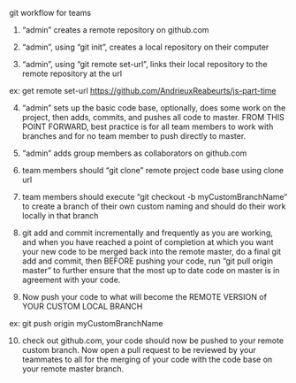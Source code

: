 git workflow for teams

1. “admin” creates a remote repository on github.com

2. “admin”, using “git init”, creates a local repository on their computer

3. “admin”, using “git remote set-url”, links their local repository to the remote repository at the url

ex: get remote set-url https://github.com/AndrieuxReabeurts/js-part-time

4. “admin” sets up the basic code base, optionally, does some work on the project, then adds, commits, and pushes all code to master.  FROM THIS POINT FORWARD, best practice is for all team members to work with branches and for no team member to push directly to master.

5. “admin” adds group members as collaborators on github.com

6. team members should “git clone” remote project code base using clone url

7. team members should execute “git checkout -b myCustomBranchName” to create a branch of their own custom naming and should do their work locally in that branch

8. git add and commit incrementally and frequently as you are working, and when you have reached a point of completion at which you want your new code to be merged back into the remote master, do a final git add and commit, then BEFORE pushing your code, run “git pull origin master” to further ensure that the most up to date code on master is in agreement with your code.

9. Now push your code to what will become the REMOTE VERSION of YOUR CUSTOM LOCAL BRANCH

ex: git push origin myCustomBranchName

10. check out github.com, your code should now be pushed to your remote custom branch.  Now open a pull request to be reviewed by your teammates to all for the merging of your code with the code base on your remote master branch.